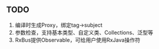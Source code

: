 TODO
---
1. 编译时生成Proxy，绑定tag->subject
2. 参数检查，支持基本类型、自定义类、Collections、泛型等
3. RxBus提供Observable，可给用户使用RxJava操作符